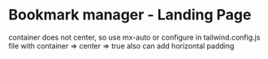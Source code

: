 # Bookmark manager - Landing Page

container does not center, so use mx-auto or
configure in tailwind.config.js file with container => center => true
also can add horizontal padding
